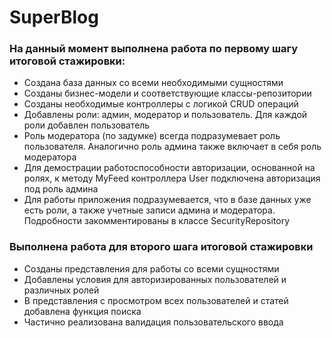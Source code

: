 # SuperBlog

### На данный момент выполнена работа по первому шагу итоговой стажировки:
* Создана база данных со всеми необходимыми сущностями
* Созданы бизнес-модели и соответствующие классы-репозитории
* Созданы необходимые контроллеры с логикой CRUD операций
* Добавлены роли: админ, модератор и пользователь. Для каждой роли добавлен пользователь
* Роль модератора (по задумке) всегда подразумевает роль пользователя. Аналогично роль админа также включает в себя роль модератора
* Для демострации работоспособности авторизации, основанной на ролях, к методу MyFeed контроллера User подключена авторизация под роль админа
* Для работы приложения подразумевается, что в базе данных уже есть роли, а также учетные записи админа и модератора. Подробности закомментированы в классе SecurityRepository

### Выполнена работа для второго шага итоговой стажировки
* Созданы представления для работы со всеми сущностями
* Добавлены условия для авторизированных пользователей и различных ролей
* В представления с просмотром всех пользователей и статей добавлена функция поиска
* Частично реализована валидация пользовательского ввода
